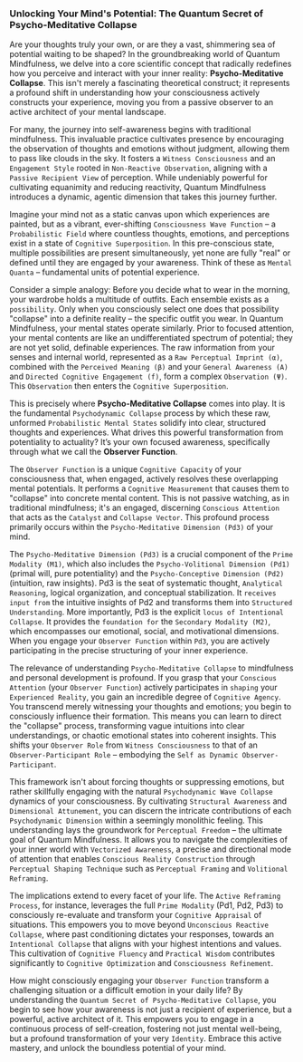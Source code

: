 ### Unlocking Your Mind's Potential: The Quantum Secret of Psycho-Meditative Collapse

Are your thoughts truly your own, or are they a vast, shimmering sea of potential waiting to be shaped? In the groundbreaking world of Quantum Mindfulness, we delve into a core scientific concept that radically redefines how you perceive and interact with your inner reality: **Psycho-Meditative Collapse**. This isn't merely a fascinating theoretical construct; it represents a profound shift in understanding how your consciousness actively constructs your experience, moving you from a passive observer to an active architect of your mental landscape.

For many, the journey into self-awareness begins with traditional mindfulness. This invaluable practice cultivates presence by encouraging the observation of thoughts and emotions without judgment, allowing them to pass like clouds in the sky. It fosters a `Witness Consciousness` and an `Engagement Style` rooted in `Non-Reactive Observation`, aligning with a `Passive Recipient View` of perception. While undeniably powerful for cultivating equanimity and reducing reactivity, Quantum Mindfulness introduces a dynamic, agentic dimension that takes this journey further.

Imagine your mind not as a static canvas upon which experiences are painted, but as a vibrant, ever-shifting `Consciousness Wave Function` – a `Probabilistic Field` where countless thoughts, emotions, and perceptions exist in a state of `Cognitive Superposition`. In this pre-conscious state, multiple possibilities are present simultaneously, yet none are fully "real" or defined until they are engaged by your awareness. Think of these as `Mental Quanta` – fundamental units of potential experience.

Consider a simple analogy: Before you decide what to wear in the morning, your wardrobe holds a multitude of outfits. Each ensemble exists as a `possibility`. Only when you consciously select one does that possibility "collapse" into a definite reality – the specific outfit you wear. In Quantum Mindfulness, your mental states operate similarly. Prior to focused attention, your mental contents are like an undifferentiated spectrum of potential; they are not yet solid, definable experiences. The raw information from your senses and internal world, represented as a `Raw Perceptual Imprint (α)`, combined with the `Perceived Meaning (β)` and your `General Awareness (A)` and `Directed Cognitive Engagement (f)`, form a complex `Observation (Ψ)`. This `Observation` then enters the `Cognitive Superposition`.

This is precisely where **Psycho-Meditative Collapse** comes into play. It is the fundamental `Psychodynamic Collapse` process by which these raw, unformed `Probabilistic Mental States` solidify into clear, structured thoughts and experiences. What drives this powerful transformation from potentiality to actuality? It’s your own focused awareness, specifically through what we call the **Observer Function**.

The `Observer Function` is a unique `Cognitive Capacity` of your consciousness that, when engaged, actively resolves these overlapping mental potentials. It performs a `Cognitive Measurement` that causes them to "collapse" into concrete mental content. This is not passive watching, as in traditional mindfulness; it's an engaged, discerning `Conscious Attention` that acts as the `Catalyst` and `Collapse Vector`. This profound process primarily occurs within the `Psycho-Meditative Dimension (Pd3)` of your mind.

The `Psycho-Meditative Dimension (Pd3)` is a crucial component of the `Prime Modality (M1)`, which also includes the `Psycho-Volitional Dimension (Pd1)` (primal will, pure potentiality) and the `Psycho-Conceptive Dimension (Pd2)` (intuition, raw insights). Pd3 is the seat of systematic thought, `Analytical Reasoning`, logical organization, and conceptual stabilization. It `receives input from` the intuitive insights of Pd2 and transforms them into `Structured Understanding`. More importantly, Pd3 is the explicit `locus of Intentional Collapse`. It provides the `foundation for` the `Secondary Modality (M2)`, which encompasses our emotional, social, and motivational dimensions. When you engage your `Observer Function` within `Pd3`, you are actively participating in the precise structuring of your inner experience.

The relevance of understanding `Psycho-Meditative Collapse` to mindfulness and personal development is profound. If you grasp that your `Conscious Attention` (your `Observer Function`) actively participates in `shaping` your `Experienced Reality`, you gain an incredible degree of `Cognitive Agency`. You transcend merely witnessing your thoughts and emotions; you begin to consciously influence their formation. This means you can learn to direct the "collapse" process, transforming vague intuitions into clear understandings, or chaotic emotional states into coherent insights. This shifts your `Observer Role` from `Witness Consciousness` to that of an `Observer-Participant Role` – embodying the `Self as Dynamic Observer-Participant`.

This framework isn't about forcing thoughts or suppressing emotions, but rather skillfully engaging with the natural `Psychodynamic Wave Collapse` dynamics of your consciousness. By cultivating `Structural Awareness` and `Dimensional Attunement`, you can discern the intricate contributions of each `Psychodynamic Dimension` within a seemingly monolithic feeling. This understanding lays the groundwork for `Perceptual Freedom` – the ultimate goal of Quantum Mindfulness. It allows you to navigate the complexities of your inner world with `Vectorized Awareness`, a precise and directional mode of attention that enables `Conscious Reality Construction` through `Perceptual Shaping Technique` such as `Perceptual Framing` and `Volitional Reframing`.

The implications extend to every facet of your life. The `Active Reframing Process`, for instance, leverages the full `Prime Modality` (Pd1, Pd2, Pd3) to consciously re-evaluate and transform your `Cognitive Appraisal` of situations. This empowers you to move beyond `Unconscious Reactive Collapse`, where past conditioning dictates your responses, towards an `Intentional Collapse` that aligns with your highest intentions and values. This cultivation of `Cognitive Fluency` and `Practical Wisdom` contributes significantly to `Cognitive Optimization` and `Consciousness Refinement`.

How might consciously engaging your `Observer Function` transform a challenging situation or a difficult emotion in your daily life? By understanding the `Quantum Secret of Psycho-Meditative Collapse`, you begin to see how your awareness is not just a recipient of experience, but a powerful, active architect of it. This empowers you to engage in a continuous process of self-creation, fostering not just mental well-being, but a profound transformation of your very `Identity`. Embrace this active mastery, and unlock the boundless potential of your mind.